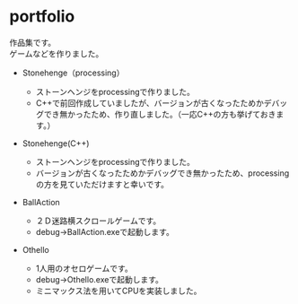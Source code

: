 # portfolio
作品集です。  
ゲームなどを作りました。  
* Stonehenge（processing）
    * ストーンヘンジをprocessingで作りました。
    * C++で前回作成していましたが、バージョンが古くなったためかデバッグでき無かったため、作り直しました。（一応C++の方も挙げておきます。）

* Stonehenge(C++)
    * ストーンヘンジをprocessingで作りました。
    * バージョンが古くなったためかデバッグでき無かったため、processingの方を見ていただけますと幸いです。


* BallAction 
    * ２Ｄ迷路横スクロールゲームです。
    * debug→BallAction.exeで起動します。

* Othello
    * 1人用のオセロゲームです。
    * debug→Othello.exeで起動します。
    * ミニマックス法を用いてCPUを実装しました。

